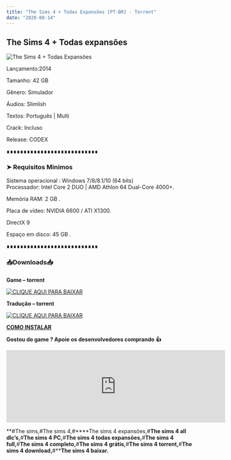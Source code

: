 ```yaml
---
title: "The Sims 4 + Todas Expansões [PT-BR] - Torrent"
date: "2020-08-14"
---
```


## The Sims 4 + Todas expansões

  

![](https://1.bp.blogspot.com/-HQTDAOypoYY/XzbdJVpkMxI/AAAAAAAAA60/eErc0iyWO8c8QyKFYhSRaqfGfNJVP7QcwCLcBGAsYHQ/d/the.png "The Sims 4 + Todas Expansões")

Lançamento:2014

Tamanho: 42 GB

Gênero: Simulador

Áudios: Slimlish

Textos: Português | Multi

Crack: Incluso

Release: CODEX

  

  

∎∎∎∎∎∎∎∎∎∎∎∎∎∎∎∎∎∎∎∎∎∎∎∎∎∎∎

  

### ➤ Requisitos Minimos

Sistema operacional : Windows 7/8/8.1/10 (64 bits)  
Processador: Intel Core 2 DUO | AMD Athlon 64 Dual-Core 4000+.

Memória RAM: 2 GB .

Placa de vídeo: NVIDIA 6600 / ATI X1300.

DirectX 9

Espaço em disco: 45 GB .

∎∎∎∎∎∎∎∎∎∎∎∎∎∎∎∎∎∎∎∎∎∎∎∎∎∎∎

### 📥Downloads📥

### 

**Game – torrent**

[![](https://1.bp.blogspot.com/-RBh2DeQzAe8/XwRU-bThfxI/AAAAAAAAAyk/mhrHLuqp6DADYjlr9cMsETB9z8v9liz0wCLcBGAsYHQ/s320/3185816cd74683d96d375aa5f1443064.png "CLIQUE AQUI PARA BAIXAR")](https://stfly.me/m8Zha)

**Tradução – torrent**

[![](https://1.bp.blogspot.com/-RBh2DeQzAe8/XwRU-bThfxI/AAAAAAAAAyk/mhrHLuqp6DADYjlr9cMsETB9z8v9liz0wCLcBGAsYHQ/s320/3185816cd74683d96d375aa5f1443064.png "CLIQUE AQUI PARA BAIXAR")](https://stfly.me/s7Lpi6)

**[COMO INSTALAR](https://www.youtube.com/watch?v=Z5Co2z7FemY&t)**

**Gostou do game ? Apoie os desenvolvedores comprando** **👍**

<iframe frameborder="0" height="190" src="https://store.steampowered.com/widget/1222670/" width="574"></iframe>

**#The sims,#The sims 4,#****The sims 4 expansões,#****The sims 4 all dlc’s,****#****The sims 4 PC,****#****The sims 4 todas expansões,****#****The sims 4 full,****#****The sims 4 completo,****#****The sims 4 grátis,****#****The sims 4 torrent,****#****The sims 4 download,****#****The sims 4 baixar.**
